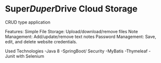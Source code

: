# Super*Duper*Drive Cloud Storage
CRUD type application

Features:
Simple File Storage: Upload/download/remove files
Note Management: Add/update/remove text notes
Password Management: Save, edit, and delete website credentials.

Used Technologies
-Java 8
-SpringBoot/ Security
-MyBatis
-Thymeleaf
-Junit with Selenium
